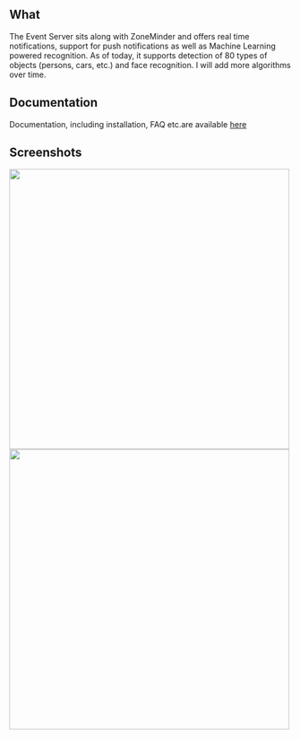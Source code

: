What
----
The Event Server sits along with ZoneMinder and offers real time notifications, support for push notifications as well as Machine Learning powered recognition.
As of today, it supports detection of 80 types of objects (persons, cars, etc.) and face recognition. I will add more algorithms over time.

Documentation
-------------
Documentation, including installation, FAQ etc.are available [here](http://pliablepixels.github.io/zmeventnotification/)

Screenshots
------------
<img src="https://github.com/pliablepixels/zmeventnotification/blob/master/screenshots/1.png" width="500px" /> <img src="https://github.com/pliablepixels/zmeventnotification/blob/master/screenshots/2.jpg" width="500px" />

